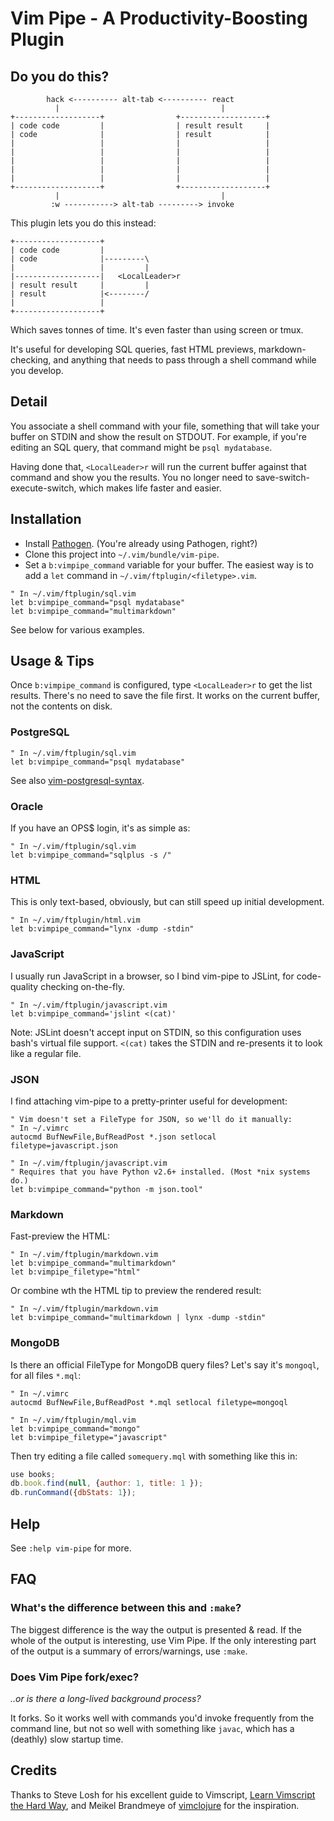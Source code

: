 # Vim Pipe - A Productivity-Boosting Plugin

## Do you do this?

```
        hack <---------- alt-tab <---------- react
          |                                    |
+-------------------+                +-------------------+
| code code         |                | result result     |
| code              |                | result            |
|                   |                |                   |
|                   |                |                   |
|                   |                |                   |
|                   |                |                   |
|                   |                |                   |
+-------------------+                +-------------------+
          |                                    |
         :w -----------> alt-tab ---------> invoke
```

This plugin lets you do this instead:

```
+-------------------+
| code code         |
| code              |---------\
|                   |         |
|-------------------|   <LocalLeader>r
| result result     |         |
| result            |<--------/
|                   |
+-------------------+
```

Which saves tonnes of time. It's even faster than using screen or tmux.

It's useful for developing SQL queries, fast HTML previews, markdown-checking,
and anything that needs to pass through a shell command while you develop.

## Detail

You associate a shell command with your file, something that will take your
buffer on STDIN and show the result on STDOUT. For example, if you're editing an
SQL query, that command might be `psql mydatabase`.

Having done that, `<LocalLeader>r` will run the current buffer against that
command and show you the results. You no longer need to
save-switch-execute-switch, which makes life faster and easier.

## Installation

* Install [Pathogen][pathogen]. (You're already using Pathogen, right?)
* Clone this project into `~/.vim/bundle/vim-pipe`.
* Set a `b:vimpipe_command` variable for your buffer. The easiest way is to add
a `let` command in `~/.vim/ftplugin/<filetype>.vim`.

```vim
" In ~/.vim/ftplugin/sql.vim
let b:vimpipe_command="psql mydatabase"
let b:vimpipe_command="multimarkdown"
```

See below for various examples.

## Usage & Tips

Once `b:vimpipe_command` is configured, type `<LocalLeader>r` to get the list
results.  There's no need to save the file first. It works on the current
buffer, not the contents on disk.

### PostgreSQL
```vim
" In ~/.vim/ftplugin/sql.vim
let b:vimpipe_command="psql mydatabase"
```

See also [vim-postgresql-syntax][vim-postgresql-syntax].

### Oracle

If you have an OPS$ login, it's as simple as:
```vim
" In ~/.vim/ftplugin/sql.vim
let b:vimpipe_command="sqlplus -s /"
```

### HTML

This is only text-based, obviously, but can still speed up initial development.

```vim
" In ~/.vim/ftplugin/html.vim
let b:vimpipe_command="lynx -dump -stdin"
```

### JavaScript

I usually run JavaScript in a browser, so I bind vim-pipe to JSLint, for
code-quality checking on-the-fly.

```vim
" In ~/.vim/ftplugin/javascript.vim
let b:vimpipe_command='jslint <(cat)'
```

Note: JSLint doesn't accept input on STDIN, so this configuration uses bash's
virtual file support. `<(cat)` takes the STDIN and re-presents it to look like a
regular file.

### JSON

I find attaching vim-pipe to a pretty-printer useful for development:

```vim
" Vim doesn't set a FileType for JSON, so we'll do it manually:
" In ~/.vimrc
autocmd BufNewFile,BufReadPost *.json setlocal filetype=javascript.json

" In ~/.vim/ftplugin/javascript.vim
" Requires that you have Python v2.6+ installed. (Most *nix systems do.)
let b:vimpipe_command="python -m json.tool"
```

### Markdown

Fast-preview the HTML:

```vim
" In ~/.vim/ftplugin/markdown.vim
let b:vimpipe_command="multimarkdown"
let b:vimpipe_filetype="html"
```

Or combine wth the HTML tip to preview the rendered result:

```vim
" In ~/.vim/ftplugin/markdown.vim
let b:vimpipe_command="multimarkdown | lynx -dump -stdin"
```

### MongoDB

Is there an official FileType for MongoDB query files? Let's say it's `mongoql`, for all files `*.mql`:

```vim
" In ~/.vimrc
autocmd BufNewFile,BufReadPost *.mql setlocal filetype=mongoql

" In ~/.vim/ftplugin/mql.vim
let b:vimpipe_command="mongo"
let b:vimpipe_filetype="javascript"
```

Then try editing a file called `somequery.mql` with something like this in:

```javascript
use books;
db.book.find(null, {author: 1, title: 1 });
db.runCommand({dbStats: 1});
```

## Help

See `:help vim-pipe` for more.

## FAQ

### What's the difference between this and `:make`?

The biggest difference is the way the output is presented & read. If the whole of the
output is interesting, use Vim Pipe. If the only interesting part of the output
is a summary of errors/warnings, use `:make`.

### Does Vim Pipe fork/exec?

_..or is there a long-lived background process?_

It forks. So it works well with commands you'd invoke frequently from the
command line, but not so well with something like `javac`, which has a (deathly)
slow startup time.

## Credits

Thanks to Steve Losh for his excellent guide to Vimscript, [Learn Vimscript the Hard Way][learnvim], and Meikel Brandmeye of [vimclojure][vimclojure] for the inspiration.

[pathogen]: https://github.com/tpope/vim-pathogen/
[learnvim]: http://learnvimscriptthehardway.stevelosh.com/
[vimclojure]: https://github.com/kotarak/vimclojure
[vim-postgresql-syntax]: https://github.com/krisajenkins/vim-postgresql-syntax
